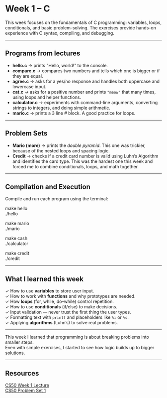 # Week 1 – C

This week focuses on the fundamentals of C programming: variables, loops, conditionals, and basic problem-solving. The exercises provide hands-on experience with C syntax, compiling, and debugging.

---

## Programs from lectures
- **hello.c** → prints "Hello, world!" to the console.
- **compare.c** → compares two numbers and tells which one is bigger or if they are equal.  
- **agree.c** → asks for a yes/no response and handles both uppercase and lowercase input.  
- **cat.c** → asks for a positive number and prints `"meow"` that many times, using loops and helper functions.  
- **calculator.c** → experiments with command-line arguments, converting strings to integers, and doing simple arithmetic.  
- **mario.c** → prints a 3 line # block. A good practice for loops.  

---

## Problem Sets
- **Mario (more)** → prints the *double pyramid*. This one was trickier, because of the nested loops and spacing logic.  
- **Credit** → checks if a credit card number is valid using Luhn’s Algorithm and identifies the card type. This was the hardest one this week and forced me to combine conditionals, loops, and math together.  

---

## Compilation and Execution
Compile and run each program using the terminal:

make hello<br>
./hello

make mario<br>
./mario

make cash<br>
./calculator

make credit<br>
./credit

---

## What I learned this week
✓ How to use **variables** to store user input.  
✓ How to work with **functions** and why prototypes are needed.  
✓ How **loops** (for, while, do–while) control repetition.  
✓ How to use **conditionals** (if/else) to make decisions.  
✓ Input validation — never trust the first thing the user types.  
✓ Formatting text with `printf` and placeholders like `%i` or `%s`.  
✓ Applying **algorithms** (Luhn’s) to solve real problems.  

---

This week I learned that programming is about breaking problems into smaller steps.  
Even with simple exercises, I started to see how logic builds up to bigger solutions.

---

## Resources
[CS50 Week 1 Lecture](https://cs50.harvard.edu/x/weeks/1/)<br>
[CS50 Problem Set 1](https://cs50.harvard.edu/x/psets/1/)
